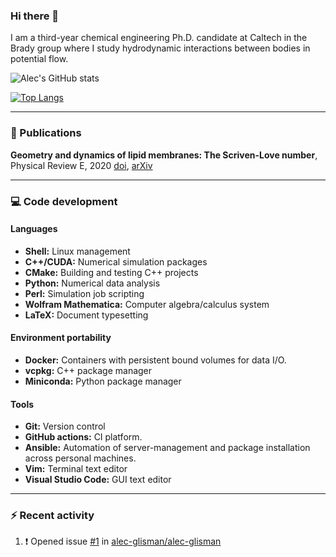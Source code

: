 ### Hi there 👋

I am a third-year chemical engineering Ph.D. candidate at Caltech in the Brady group where I study hydrodynamic interactions between bodies in potential flow.

![Alec's GitHub stats](https://github-readme-stats.vercel.app/api?username=alec-glisman&count_private=rue&show_icons=true&theme=onedark)

[![Top Langs](https://github-readme-stats.vercel.app/api/top-langs/?username=alec-glisman&theme=onedark&card_width=495)](https://github.com/anuraghazra/github-readme-stats)

---

### 📑 Publications

**Geometry and dynamics of lipid membranes: The Scriven-Love number**, Physical Review E, 2020
[doi](https://doi.org/10.1103/PhysRevE.101.052401), [arXiv](https://arxiv.org/abs/1910.10693)

---

### 💻 Code development

#### Languages

- **Shell:** Linux management
- **C++/CUDA:** Numerical simulation packages
- **CMake:** Building and testing C++ projects
- **Python:** Numerical data analysis
- **Perl:** Simulation job scripting
- **Wolfram Mathematica:** Computer algebra/calculus system
- **LaTeX:** Document typesetting

#### Environment portability

- **Docker:** Containers with persistent bound volumes for data I/O.
- **vcpkg:** C++ package manager
- **Miniconda:** Python package manager

#### Tools

- **Git:** Version control
- **GitHub actions:** CI platform.
- **Ansible:** Automation of server-management and package installation across personal machines.
- **Vim:** Terminal text editor
- **Visual Studio Code:** GUI text editor

---

### :zap: Recent activity

<!--START_SECTION:activity-->

1. ❗️ Opened issue [#1](https://github.com/alec-glisman/alec-glisman/issues/1) in [alec-glisman/alec-glisman](https://github.com/alec-glisman/alec-glisman)
<!--END_SECTION:activity-->
